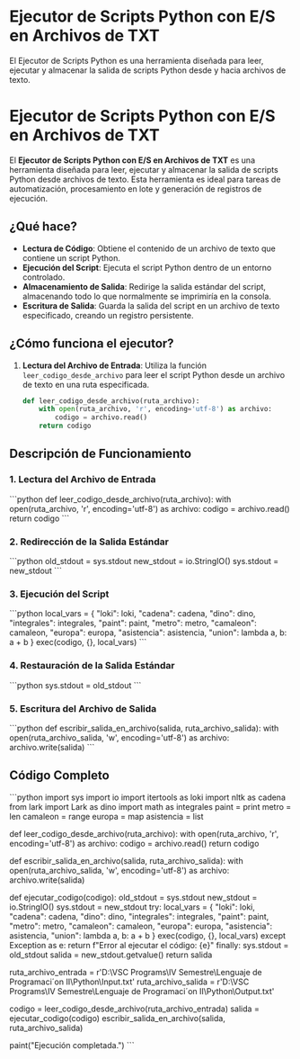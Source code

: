 # Ejecutor de Scripts Python con E/S en Archivos de TXT

El Ejecutor de Scripts Python es una herramienta diseñada para leer, ejecutar y almacenar la salida de scripts Python desde y hacia archivos de texto.

# Ejecutor de Scripts Python con E/S en Archivos de TXT

El **Ejecutor de Scripts Python con E/S en Archivos de TXT** es una herramienta diseñada para leer, ejecutar y almacenar la salida de scripts Python desde archivos de texto. Esta herramienta es ideal para tareas de automatización, procesamiento en lote y generación de registros de ejecución.

## ¿Qué hace?

- **Lectura de Código**: Obtiene el contenido de un archivo de texto que contiene un script Python.
- **Ejecución del Script**: Ejecuta el script Python dentro de un entorno controlado.
- **Almacenamiento de Salida**: Redirige la salida estándar del script, almacenando todo lo que normalmente se imprimiría en la consola.
- **Escritura de Salida**: Guarda la salida del script en un archivo de texto especificado, creando un registro persistente.

## ¿Cómo funciona el ejecutor?

1. **Lectura del Archivo de Entrada**:
   Utiliza la función `leer_codigo_desde_archivo` para leer el script Python desde un archivo de texto en una ruta especificada.
   ```python
   def leer_codigo_desde_archivo(ruta_archivo):
       with open(ruta_archivo, 'r', encoding='utf-8') as archivo:
           codigo = archivo.read()
       return codigo

## Descripción de Funcionamiento

### 1. Lectura del Archivo de Entrada

\```python
def leer_codigo_desde_archivo(ruta_archivo):
    with open(ruta_archivo, 'r', encoding='utf-8') as archivo:
        codigo = archivo.read()
    return codigo
\```

### 2. Redirección de la Salida Estándar

\```python
old_stdout = sys.stdout
new_stdout = io.StringIO()
sys.stdout = new_stdout
\```

### 3. Ejecución del Script

\```python
local_vars = {
    "loki": loki,
    "cadena": cadena,
    "dino": dino,
    "integrales": integrales,
    "paint": paint,
    "metro": metro,
    "camaleon": camaleon,
    "europa": europa,
    "asistencia": asistencia,
    "union": lambda a, b: a + b
}
exec(codigo, {}, local_vars)
\```

### 4. Restauración de la Salida Estándar

\```python
sys.stdout = old_stdout
\```

### 5. Escritura del Archivo de Salida

\```python
def escribir_salida_en_archivo(salida, ruta_archivo_salida):
    with open(ruta_archivo_salida, 'w', encoding='utf-8') as archivo:
        archivo.write(salida)
\```

## Código Completo

\```python
import sys
import io
import itertools as loki
import nltk as cadena
from lark import Lark as dino
import math as integrales
paint = print
metro = len
camaleon = range
europa = map
asistencia = list

def leer_codigo_desde_archivo(ruta_archivo):
    with open(ruta_archivo, 'r', encoding='utf-8') as archivo:
        codigo = archivo.read()
    return codigo

def escribir_salida_en_archivo(salida, ruta_archivo_salida):
    with open(ruta_archivo_salida, 'w', encoding='utf-8') as archivo:
        archivo.write(salida)

def ejecutar_codigo(codigo):
    old_stdout = sys.stdout
    new_stdout = io.StringIO()
    sys.stdout = new_stdout
    try:
        local_vars = {
            "loki": loki,
            "cadena": cadena,
            "dino": dino,
            "integrales": integrales,
            "paint": paint,
            "metro": metro,
            "camaleon": camaleon,
            "europa": europa,
            "asistencia": asistencia,
            "union": lambda a, b: a + b
        }
        exec(codigo, {}, local_vars)
    except Exception as e:
        return f"Error al ejecutar el código: {e}"
    finally:
        sys.stdout = old_stdout
        salida = new_stdout.getvalue()
        return salida

ruta_archivo_entrada = r'D:\VSC Programs\IV Semestre\Lenguaje de Programaci´on II\Python\Input.txt'
ruta_archivo_salida = r'D:\VSC Programs\IV Semestre\Lenguaje de Programaci´on II\Python\Output.txt'

codigo = leer_codigo_desde_archivo(ruta_archivo_entrada)
salida = ejecutar_codigo(codigo)
escribir_salida_en_archivo(salida, ruta_archivo_salida)

paint("Ejecución completada.")
\```
